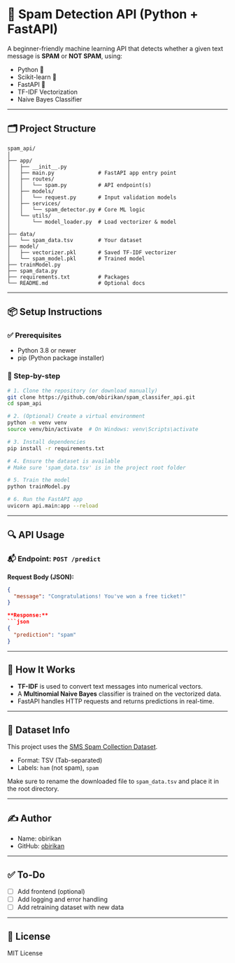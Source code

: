 # 📧 Spam Detection API (Python + FastAPI)

A beginner-friendly machine learning API that detects whether a given text message is **SPAM** or **NOT SPAM**, using:

* Python 🐍
* Scikit-learn 🤖
* FastAPI 🚀
* TF-IDF Vectorization
* Naive Bayes Classifier

---

## 🗂️ Project Structure

```
spam_api/
│
├── app/
│   ├── __init__.py
│   ├── main.py              # FastAPI app entry point
│   ├── routes/
│   │   └── spam.py          # API endpoint(s)
│   ├── models/
│   │   └── request.py       # Input validation models
│   ├── services/
│   │   └── spam_detector.py # Core ML logic
│   └── utils/
│       └── model_loader.py  # Load vectorizer & model
│
├── data/
│   └── spam_data.tsv        # Your dataset
├── model/
│   ├── vectorizer.pkl       # Saved TF-IDF vectorizer
│   └── spam_model.pkl       # Trained model
├── trainModel.py
├── spam_data.py
├── requirements.txt         # Packages
└── README.md                # Optional docs
```

---

## 📦 Setup Instructions

### ✅ Prerequisites

* Python 3.8 or newer
* pip (Python package installer)

### 🔧 Step-by-step

```bash
# 1. Clone the repository (or download manually)
git clone https://github.com/obirikan/spam_classifer_api.git
cd spam_api

# 2. (Optional) Create a virtual environment
python -m venv venv
source venv/bin/activate  # On Windows: venv\Scripts\activate

# 3. Install dependencies
pip install -r requirements.txt

# 4. Ensure the dataset is available
# Make sure 'spam_data.tsv' is in the project root folder

# 5. Train the model
python trainModel.py

# 6. Run the FastAPI app
uvicorn api.main:app --reload
```

---

## 🔍 API Usage

### 📬 Endpoint: `POST /predict`

**Request Body (JSON):**

````json
{
  "message": "Congratulations! You've won a free ticket!"
}

**Response:**
```json
{
  "prediction": "spam"
}
````

---

## 🧠 How It Works

* **TF-IDF** is used to convert text messages into numerical vectors.
* A **Multinomial Naive Bayes** classifier is trained on the vectorized data.
* FastAPI handles HTTP requests and returns predictions in real-time.

---

## 📁 Dataset Info

This project uses the [SMS Spam Collection Dataset](https://archive.ics.uci.edu/ml/datasets/sms+spam+collection).

* Format: TSV (Tab-separated)
* Labels: `ham` (not spam), `spam`

Make sure to rename the downloaded file to `spam_data.tsv` and place it in the root directory.

---

## ✍️ Author

* Name: obirikan
* GitHub: [obirikan](https://github.com/obirikan)

---

## ✅ To-Do

* [ ] Add frontend (optional)
* [ ] Add logging and error handling
* [ ] Add retraining dataset with new data 

---

## 📜 License

MIT License
